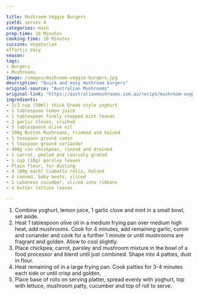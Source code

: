 ```yaml
---

title: Mushroom Veggie Burgers
yield: serves 4
categories: main
prep-time: 10 Minutes
cooking-time: 10 Minutes
cuisine: Vegetarian
effort:: easy
season:
tags:
- Burgers
- Mushrooms
image: /images/mushroom-veggie-burgers.jpg
description: "Quick and easy mushroom burgers"
original-source: "Australian Mushrooms"
original-link: "https://australianmushrooms.com.au/recipe/mushroom-veggie-burgers/"
ingredients:
- 1/3 cup (50ml) thick Greek-style yoghurt
- 1 tablespoon lemon juice
- 1 tablespoon finely chopped mint leaves
- 2 garlic cloves, crushed
- 3 tablespoons olive oil
- 200g Button Mushrooms, trimmed and halved
- ½ teaspoon ground cumin
- ½ teaspoon ground coriander
- 400g can chickpeas, rinsed and drained
- 1 carrot, peeled and coarsely grated
- ¼ cup (10g) parsley leaves
- Plain flour, for dusting
- 4 (80g each) Ciabatta rolls, halved
- 4 canned, baby beets, sliced
- 1 Lebanese cucumber, sliced into ribbons
- 4 butter lettuce leaves

---
```


1. Combine yoghurt, lemon juice, 1 garlic clove and mint in a small bowl, set aside.
2. Heat 1 tablespoon olive oil in a medium frying pan over medium high heat, add mushrooms. Cook for 4 minutes, add remaining garlic, cumin and coriander and cook for a further 1 minute or until mushrooms are fragrant and golden. Allow to cool slightly.
3. Place chickpea, carrot, parsley and mushroom mixture in the bowl of a food processor and blend until just combined. Shape into 4 patties, dust in flour.
4. Heat remaining oil in a large frying pan. Cook patties for 3-4 minutes each side or until crisp and golden.
5. Place base of rolls on serving platter, spread evenly with yoghurt, top with lettuce, mushroom patty, cucumber and top of roll to serve.
